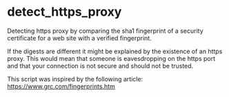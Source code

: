 # detect_https_proxy
Detecting https proxy by comparing the sha1 fingerprint of a security certificate for a web site with a verified fingerprint.

If the digests are different it might be explained by the existence of an https proxy. This would mean that someone is
eavesdropping on the https port and that your connection is not secure and should not be trusted.

This script was inspired by the following article: https://www.grc.com/fingerprints.htm
